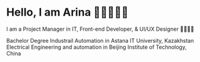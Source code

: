 # Hello, I am Arina 👩🏻‍💻👋🏻 
I am a Project Manager in IT, Front-end Developer, & UI/UX Designer 👩🏻‍💻🤍 

Bachelor Degree Industrail Automation in Astana IT University, Kazakhstan
Electrical Engineering and automation in Beijing Institute of Technology, China 

           
          
